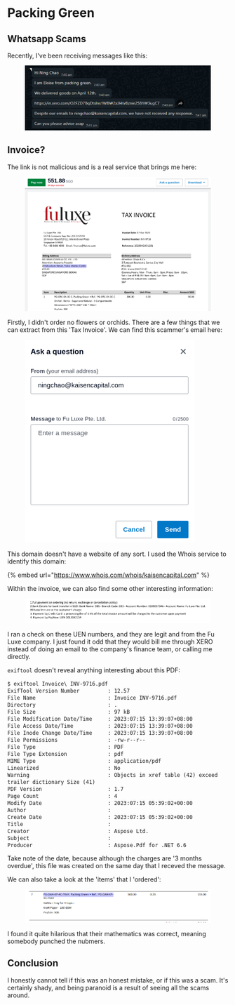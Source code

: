 # Packing Green

## Whatsapp Scams

Recently, I've been receiving messages like this:

<figure><img src="../../.gitbook/assets/image (16) (2) (7).png" alt=""><figcaption></figcaption></figure>

## Invoice?

The link is not malicious and is a real service that brings me here:

<figure><img src="../../.gitbook/assets/image (23) (12).png" alt=""><figcaption></figcaption></figure>

Firstly, I didn't order no flowers or orchids. There are a few things that we can extract from this 'Tax Invoice'. We can find this scammer's email here:

<figure><img src="../../.gitbook/assets/image (21) (1) (2).png" alt=""><figcaption></figcaption></figure>

This domain doesn't have a website of any sort. I used the Whois service to identify this domain:

{% embed url="https://www.whois.com/whois/kaisencapital.com" %}

Within the invoice, we can also find some other interesting information:

<figure><img src="../../.gitbook/assets/image (18) (2) (4).png" alt=""><figcaption></figcaption></figure>

I ran a check on these UEN numbers, and they are legit and from the Fu Luxe company. I just found it odd that they would bill me through XERO instead of doing an email to the company's finance team, or calling me directly.&#x20;

`exiftool` doesn't reveal anything interesting about this PDF:

```
$ exiftool Invoice\ INV-9716.pdf 
ExifTool Version Number         : 12.57
File Name                       : Invoice INV-9716.pdf
Directory                       : .
File Size                       : 97 kB
File Modification Date/Time     : 2023:07:15 13:39:07+08:00
File Access Date/Time           : 2023:07:15 13:39:07+08:00
File Inode Change Date/Time     : 2023:07:15 13:39:07+08:00
File Permissions                : -rw-r--r--
File Type                       : PDF
File Type Extension             : pdf
MIME Type                       : application/pdf
Linearized                      : No
Warning                         : Objects in xref table (42) exceed trailer dictionary Size (41)
PDF Version                     : 1.7
Page Count                      : 4
Modify Date                     : 2023:07:15 05:39:02+00:00
Author                          : 
Create Date                     : 2023:07:15 05:39:02+00:00
Title                           : 
Creator                         : Aspose Ltd.
Subject                         : 
Producer                        : Aspose.Pdf for .NET 6.6
```

Take note of the date, because although the charges are '3 months overdue', this file was created on the same day that I receved the message.

We can also take a look at the 'items' that I 'ordered':

<figure><img src="../../.gitbook/assets/image (20) (1) (2).png" alt=""><figcaption></figcaption></figure>

I found it quite hilarious that their mathematics was correct, meaning somebody punched the nubmers.&#x20;

## Conclusion

I honestly cannot tell if this was an honest mistake, or if this was a scam. It's certainly shady, and being paranoid is a result of seeing all the scams around.&#x20;
